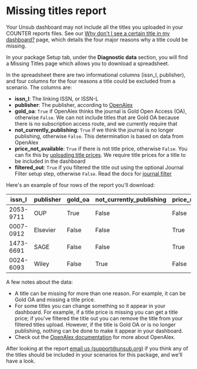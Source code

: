 # Missing titles report

Your Unsub dashboard may not include all the titles you uploaded in your COUNTER reports files. See our [Why don't I see a certain title in my dashboard?](../troubleshooting/why-dont-i-see-a-certain-title-in-my-dashboard.md) page, which details the four major reasons why a title could be missing.

In your package Setup tab, under the **Diagnostic data** section, you will find a Missing Titles page which allows you to download a spreadsheet.

In the spreadsheet there are two informational columns (issn\_l, publisher), and four columns for the four reasons a title could be excluded from a scenario. The columns are:

* **issn\_l**: The linking ISSN, or ISSN-L
* **publisher**: The publisher, according to [OpenAlex](https://openalex.org/)
* **gold\_oa**: `True` if OpenAlex thinks the journal is Gold Open Access (OA), otherwise `False`. We can not include titles that are Gold OA because there is no subscription access route, and we currently require that
* **not\_currently\_publishing**: `True` if we think the journal is no longer publishing, otherwise `False`. This determination is based on data from OpenAlex
* **price\_not\_available**: `True` if there is not title price, otherwise `False`. You can fix this by [uploading title prices](upload-title-prices.md). We require title prices for a title to be included in the dashboard
* **filtered\_out**: `True` if you filtered the title out using the optional Journal Filter setup step, otherwise `False`. Read the docs for [journal filter](upload-journal-filter.md)



Here's an example of four rows of the report you'll download:

| issn\_l   | publisher | gold\_oa | not\_currently\_publishing | price\_not\_available | filtered\_out |
| --------- | --------- | -------- | -------------------------- | --------------------- | ------------- |
| 2053-9711 | OUP       | True     | False                      | False                 | False         |
| 0007-0912 | Elsevier  | False    | False                      | True                  | False         |
| 1473-6691 | SAGE      | False    | False                      | True                  | False         |
| 0024-6093 | Wiley     | False    | True                       | False                 | False         |



A few notes about the data:

* A title can be missing for more than one reason. For example, it can be Gold OA and missing a title price.
* For some titles you can change something so it appear in your dashboard. For example, if a title price is missing you can get a title price; if you've filtered the title out you can remove the title from your filtered titles upload. However, if the title is Gold OA or is no longer publishing, nothing can be done to make it appear in your dashboard.
* Check out the [OpenAlex documentation](https://docs.openalex.org/) for more about OpenAlex.



After looking at the report [email us (support@unsub.org)](mailto:support@unsub.org) if you think any of the titles should be included in your scenarios for this package, and we'll have a look.

